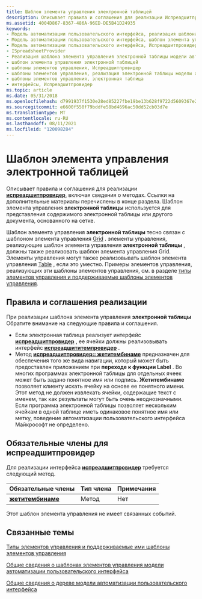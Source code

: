 ```yaml
---
title: Шаблон элемента управления электронной таблицей
description: Описывает правила и соглашения для реализации Испреадшитпровидер, включая сведения о методах.
ms.assetid: 4004D867-8367-486A-96ED-DE5B41D24935
keywords:
- Модель автоматизации пользовательского интерфейса, реализация шаблона элемента управления электронной таблицы
- Модель автоматизации пользовательского интерфейса, шаблон элемента управления электронной таблицы
- Модель автоматизации пользовательского интерфейса, Испреадшитпровидер
- ISpreadsheetProvider
- Реализация шаблона элемента управления электронной таблицы модели автоматизации пользовательского интерфейса
- шаблон элемента управления электронной таблицей
- шаблоны элементов управления, Испреадшитпровидер
- шаблоны элементов управления, реализация электронной таблицы модели автоматизации пользовательского интерфейса
- шаблоны элементов управления, электронная таблица
- интерфейсы, Испреадшитпровидер
ms.topic: article
ms.date: 05/31/2018
ms.openlocfilehash: d7991937f1530e28ed85227fbe19be13b628f9722d5609367e2f483c86a2bb70
ms.sourcegitcommit: e6600f550f79bddfe58bd4696ac50dd52cb03d7e
ms.translationtype: MT
ms.contentlocale: ru-RU
ms.lasthandoff: 08/11/2021
ms.locfileid: "120098284"
---
```

# <a name="spreadsheet-control-pattern"></a>Шаблон элемента управления электронной таблицей

Описывает правила и соглашения для реализации [**испреадшитпровидер**](/windows/desktop/api/uiautomationcore/nn-uiautomationcore-ispreadsheetprovider), включая сведения о методах. Ссылки на дополнительные материалы перечислены в конце раздела. Шаблон элемента управления **электронной таблицы** используется для представления содержимого электронной таблицы или другого документа, основанного на сетке.

Шаблон элемента управления **электронной таблицы** тесно связан с шаблоном элемента управления [Grid](uiauto-implementinggrid.md) . элементы управления, реализующие шаблон элемента управления **электронной таблицы** , должны также реализовать шаблон элемента управления Grid. Элементы управления могут также реализовывать шаблон элемента управления [Table](uiauto-implementingtable.md) , если это уместно. Примеры элементов управления, реализующих эти шаблоны элементов управления, см. в разделе [типы элементов управления и поддерживаемые шаблоны элементов управления](uiauto-controlpatternmapping.md).

## <a name="implementation-guidelines-and-conventions"></a>Правила и соглашения реализации

При реализации шаблона элемента управления **электронной таблицы** Обратите внимание на следующие правила и соглашения.

-   Если электронная таблица реализует интерфейс [**испреадшитпровидер**](/windows/desktop/api/uiautomationcore/nn-uiautomationcore-ispreadsheetprovider) , ее ячейки должны реализовывать интерфейс [**испреадшититемпровидер**](/windows/desktop/api/uiautomationcore/nn-uiautomationcore-ispreadsheetitemprovider) .
-   Метод [**испреадшитпровидер:: жетитембинаме**](/windows/desktop/api/uiautomationcore/nf-uiautomationcore-ispreadsheetprovider-getitembyname) предназначен для обеспечения того же вида навигации, который может быть предоставлен приложением при **переходе к функции Label** . Во многих программах электронной таблицы для отдельных ячеек может быть задано понятное имя или подпись. **Жетитембинаме** позволяет клиенту искать ячейку на основе ее понятного имени. Этот метод не должен извлекать ячейки, содержащие текст с именем, так как результаты могут быть очень неоднозначными. Если программа электронной таблицы позволяет нескольким ячейкам в одной таблице иметь одинаковое понятное имя или метку, поведение автоматизации пользовательского интерфейса Майкрософт не определено.

## <a name="required-members-for-ispreadsheetprovider"></a>Обязательные члены для **испреадшитпровидер**

Для реализации интерфейса [**испреадшитпровидер**](/windows/desktop/api/uiautomationcore/nn-uiautomationcore-ispreadsheetprovider) требуется следующий метод.



| Обязательные члены                                                       | Тип члена | Примечания |
|------------------------------------------------------------------------|-------------|-------|
| [**жетитембинаме**](/windows/desktop/api/uiautomationcore/nf-uiautomationcore-ispreadsheetprovider-getitembyname) | Метод      | Нет  |



 

Этот шаблон элемента управления не имеет связанных событий.

## <a name="related-topics"></a>Связанные темы

<dl> <dt>

[Типы элементов управления и поддерживаемые ими шаблоны элементов управления](uiauto-controlpatternmapping.md)
</dt> <dt>

[Общие сведения о шаблонах элементов управления модели автоматизации пользовательского интерфейса](uiauto-controlpatternsoverview.md)
</dt> <dt>

[Общие сведения о дереве модели автоматизации пользовательского интерфейса](uiauto-treeoverview.md)
</dt> </dl>

 

 